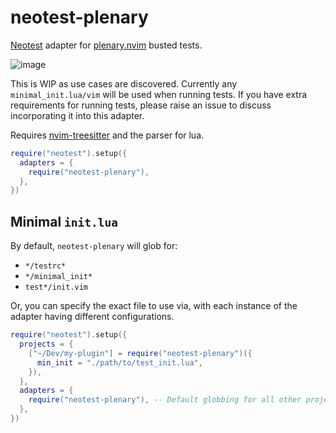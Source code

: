 # neotest-plenary

[Neotest](https://github.com/rcarriga/neotest) adapter for [plenary.nvim](https://github.com/nvim-lua/plenary.nvim) busted tests.

![image](https://user-images.githubusercontent.com/24252670/158066001-713829a6-c515-4dbe-84eb-3a486a3142d5.png)

This is WIP as use cases are discovered. Currently any `minimal_init.lua/vim` will be used when running tests.
If you have extra requirements for running tests, please raise an issue to discuss incorporating it into this adapter.

Requires [nvim-treesitter](https://github.com/nvim-treesitter/nvim-treesitter) and the parser for lua.

```lua
require("neotest").setup({
  adapters = {
    require("neotest-plenary"),
  },
})
```

## Minimal `init.lua`

By default, `neotest-plenary` will glob for:

- `*/testrc*`
- `*/minimal_init*`
- `test*/init.vim`

Or, you can specify the exact file to use via, with each instance of the adapter
having different configurations.

```lua
require("neotest").setup({
  projects = {
    ["~/Dev/my-plugin"] = require("neotest-plenary")({
      min_init = "./path/to/test_init.lua",
    }),
  },
  adapters = {
    require("neotest-plenary"), -- Default globbing for all other projects
  },
})
```
